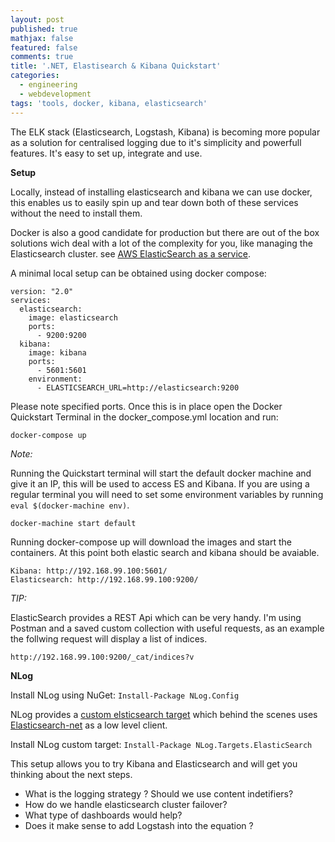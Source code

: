 ```yaml
---
layout: post
published: true
mathjax: false
featured: false
comments: true
title: '.NET, Elastisearch & Kibana Quickstart'
categories:
  - engineering
  - webdevelopment
tags: 'tools, docker, kibana, elasticsearch'
---
```

The ELK stack (Elasticsearch, Logstash, Kibana) is becoming more popular as a solution for centralised logging due to it's simplicity and powerfull features. It's easy to set up, integrate and use.

**Setup**

Locally, instead of installing elasticsearch and kibana we can use docker, this enables us to easily spin up and tear down both of these services without the need to install them.

Docker is also a good candidate for production but there are out of the box solutions wich deal with a lot of the complexity for you, like managing the Elasticsearch cluster. see [AWS ElasticSearch as a service](https://aws.amazon.com/elasticsearch-service/).

A minimal local setup can be obtained using docker compose:

```
version: "2.0"
services:
  elasticsearch:
    image: elasticsearch
    ports:
      - 9200:9200
  kibana:
    image: kibana
    ports:
      - 5601:5601
    environment:
      - ELASTICSEARCH_URL=http://elasticsearch:9200
```

Please note specified ports.
Once this is in place open the Docker Quickstart Terminal in the docker_compose.yml location and run:

`docker-compose up`

_Note:_ 

Running the Quickstart terminal will start the default docker machine and give it an IP, this will be used to access ES and Kibana.
If you are using a regular terminal you will need to set some environment variables by running `eval $(docker-machine env)`.

`docker-machine start default`

Running docker-compose up will download the images and start the containers. At this point both elastic search and kibana should be avaiable.

	Kibana: http://192.168.99.100:5601/ 
	Elasticsearch: http://192.168.99.100:9200/

_TIP:_ 

ElasticSearch provides a REST Api which can be very handy.
I'm using Postman and a saved custom collection with useful requests, as an example the follwing request will display a list of indices.

`http://192.168.99.100:9200/_cat/indices?v`


**NLog**

Install NLog using NuGet: `Install-Package NLog.Config`

NLog provides a [custom elsticsearch target](https://github.com/ReactiveMarkets/NLog.Targets.ElasticSearch) which behind the scenes uses [Elasticsearch-net](https://github.com/elastic/elasticsearch-net) as a low level client.

Install NLog custom target:  `Install-Package NLog.Targets.ElasticSearch`

This setup allows you to try Kibana and Elasticsearch and will get you thinking about the next steps.
- What is the logging strategy ? Should we use content indetifiers?
- How do we handle elasticsearch cluster failover?
- What type of dashboards would help?
- Does it make sense to add Logstash into the equation ?
